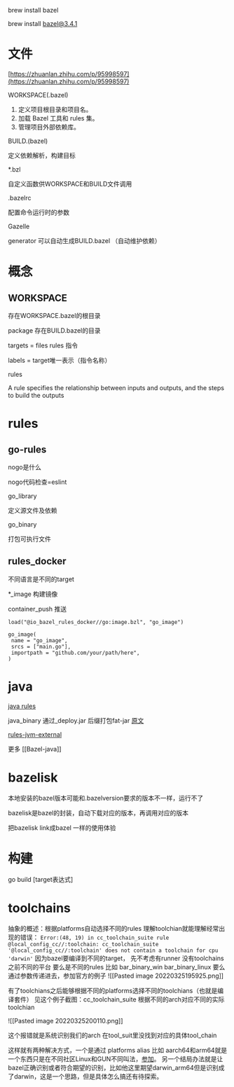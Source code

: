 brew install bazel

brew install bazel@3.4.1

# 文件
[https://zhuanlan.zhihu.com/p/95998597](https://zhuanlan.zhihu.com/p/95998597)

WORKSPACE(.bazel)

1. 定义项目根目录和项目名。
1. 加载 Bazel 工具和 rules 集。
1. 管理项目外部依赖库。

BUILD.(bazel)

定义依赖解析，构建目标

*.bzl

自定义函数供WORKSPACE和BUILD文件调用

.bazelrc

配置命令运行时的参数

Gazelle

generator 可以自动生成BUILD.bazel （自动维护依赖）

# 概念
## WORKSPACE

存在WORKSPACE.bazel的根目录

package 存在BUILD.bazel的目录

targets = files rules 指令

labels = target唯一表示（指令名称）

rules

A rule specifies the relationship between inputs and outputs, and the steps to build the outputs

# rules

## go-rules

nogo是什么

nogo代码检查=eslint

go_library

定义源文件及依赖

go_binary

打包可执行文件

## rules_docker
不同语言是不同的target

*_image 构建镜像

container_push 推送
```
load("@io_bazel_rules_docker//go:image.bzl", "go_image")

go_image(
 name = "go_image",
 srcs = ["main.go"],
 importpath = "github.com/your/path/here",
)

```



# java 

[java rules ](https://docs.bazel.build/versions/main/be/java.html#java_library)

java_binary 通过_deploy.jar 后缀打包fat-jar [原文](https://docs.bazel.build/versions/main/tutorial/java.html#package-a-java-target-for-deployment)

[rules-jvm-external](https://blog.bazel.build/2019/03/31/rules-jvm-external-maven.html)

更多 [[Bazel-java]]

# bazelisk

本地安装的bazel版本可能和.bazelversion要求的版本不一样，运行不了

bazelisk是bazel的封装，自动下载对应的版本，再调用对应的版本

把bazelisk link成bazel 一样的使用体验

# 构建
go build [target表达式]


# toolchains
抽象的概述：根据platforms自动选择不同的rules 
理解toolchian就能理解经常出现的错误：
`Error:(48, 19) in cc_toolchain_suite rule @local_config_cc//:toolchain: cc_toolchain_suite '@local_config_cc//:toolchain' does not contain a toolchain for cpu 'darwin'`
因为bazel要编译到不同的target， 先不考虑有runner
没有toolchains之前不同的平台
要么是不同的rules
比如
bar_binary_win
bar_binary_linux 
要么通过参数传递进去，参加官方的例子
![[Pasted image 20220325195925.png]]

有了toolchians之后能够根据不同的platforms选择不同的toolchians（也就是编译套件）
见这个例子截图：cc_toolchain_suite 根据不同的arch对应不同的实际toolchian

![[Pasted image 20220325200110.png]]

这个报错就是系统识别我们的arch 在tool_suit里没找到对应的具体tool_chain

这样就有两种解决方式，一个是通过 platforms alias 比如 aarch64和arm64就是一个东西只是在不同社区Linux和GUN不同叫法，[参加](https://stackoverflow.com/questions/31851611/differences-between-arm64-and-aarch64)。
另一个结局办法就是让bazel正确识别或者符合期望的识别，比如他这里期望darwin_arm64但是识别成了darwin，这是一个思路，但是具体怎么搞还有待探索。
